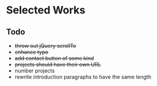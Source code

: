 Selected Works
==============

Todo
----

- ~~throw out jQuery scrollTo~~
- ~~enhance typo~~
- ~~add contact button of some kind~~
- ~~projects should have their own URL~~
- number projects
- rewrite introduction paragraphs to have the same length
